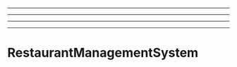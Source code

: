 -------------------------------------------------------
----------------------------------------------------------------------------------------------------
----------------------------------------------------------------------------------------------------
----------------------------------------------------------------------------------------------------
# RestaurantManagementSystem
